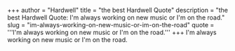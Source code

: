 +++
author = "Hardwell"
title = "the best Hardwell Quote"
description = "the best Hardwell Quote: I'm always working on new music or I'm on the road."
slug = "im-always-working-on-new-music-or-im-on-the-road"
quote = '''I'm always working on new music or I'm on the road.'''
+++
I'm always working on new music or I'm on the road.
